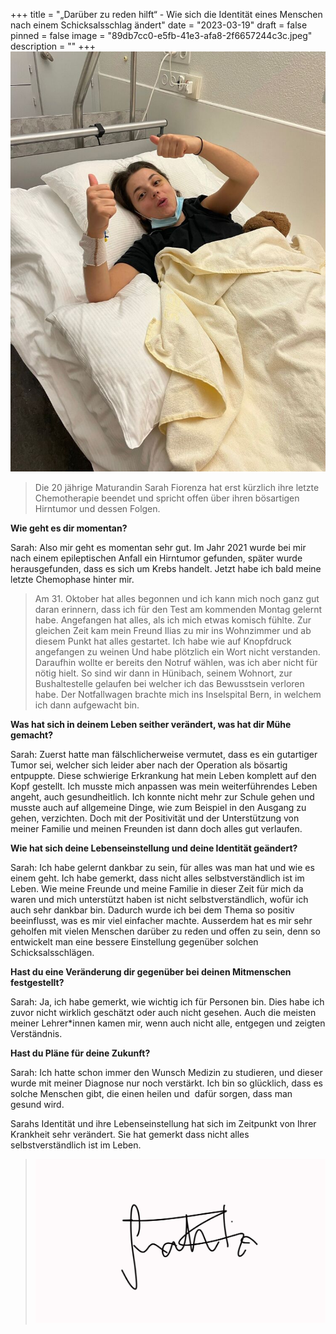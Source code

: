 +++
title = "„Darüber zu reden hilft“ - Wie sich die Identität eines Menschen nach einem Schicksalsschlag ändert"
date = "2023-03-19"
draft = false
pinned = false
image = "89db7cc0-e5fb-41e3-afa8-2f6657244c3c.jpeg"
description = ""
+++
![Sarah zeigt sich selbst positiv im Krankenhaus](89db7cc0-e5fb-41e3-afa8-2f6657244c3c.jpeg)



> Die 20 jährige Maturandin Sarah Fiorenza hat erst kürzlich ihre letzte Chemotherapie beendet und spricht offen über ihren bösartigen Hirntumor und dessen Folgen.
>
>



**Wie geht es dir momentan?** 

Sarah: Also mir geht es momentan sehr gut. Im Jahr 2021 wurde bei mir nach einem epileptischen Anfall ein Hirntumor gefunden, später wurde herausgefunden, dass es sich um Krebs handelt. Jetzt habe ich bald meine letzte Chemophase hinter mir. 



> Am 31. Oktober hat alles begonnen und ich kann mich noch ganz gut daran erinnern, dass ich für den Test am kommenden Montag gelernt habe. Angefangen hat alles, als ich mich etwas komisch fühlte. Zur gleichen Zeit kam mein Freund Ilias zu mir ins Wohnzimmer und ab diesem Punkt hat alles gestartet. Ich habe wie auf Knopfdruck angefangen zu weinen Und habe plötzlich ein Wort nicht verstanden. Daraufhin wollte er bereits den Notruf wählen, was ich aber nicht für nötig hielt. So sind wir dann in Hünibach, seinem Wohnort, zur Bushaltestelle gelaufen bei welcher ich das Bewusstsein verloren habe. Der Notfallwagen brachte mich ins Inselspital Bern, in welchem ich dann aufgewacht bin. 
>
>



**Was hat sich in deinem Leben seither verändert, was hat dir Mühe gemacht?**

Sarah: Zuerst hatte man fälschlicherweise vermutet, dass es ein gutartiger Tumor sei, welcher sich leider aber nach der Operation als bösartig entpuppte. Diese schwierige Erkrankung hat mein Leben komplett auf den Kopf gestellt. Ich musste mich anpassen was mein weiterführendes Leben angeht, auch gesundheitlich. Ich konnte nicht mehr zur Schule gehen und musste auch auf allgemeine Dinge, wie zum Beispiel in den Ausgang zu gehen, verzichten. Doch mit der Positivität und der Unterstützung von meiner Familie und meinen Freunden ist dann doch alles gut verlaufen. 

**Wie hat sich deine Lebenseinstellung und deine Identität geändert?**

Sarah: Ich habe gelernt dankbar zu sein, für alles was man hat und wie es einem geht. Ich habe gemerkt, dass nicht alles selbstverständlich ist im Leben. Wie meine Freunde und meine Familie in dieser Zeit für mich da waren und mich unterstützt haben ist nicht selbstverständlich, wofür ich auch sehr dankbar bin. Dadurch wurde ich bei dem Thema so positiv beeinflusst, was es mir viel einfacher machte. Ausserdem hat es mir sehr geholfen mit vielen Menschen darüber zu reden und offen zu sein, denn so entwickelt man eine bessere Einstellung gegenüber solchen Schicksalsschlägen. 

**Hast du eine Veränderung dir gegenüber bei deinen Mitmenschen festgestellt?**

Sarah: Ja, ich habe gemerkt, wie wichtig ich für Personen bin. Dies habe ich zuvor nicht wirklich geschätzt oder auch nicht gesehen. Auch die meisten meiner Lehrer*innen kamen mir, wenn auch nicht alle, entgegen und zeigten Verständnis. 

**Hast du Pläne für deine Zukunft?**

Sarah: Ich hatte schon immer den Wunsch Medizin zu studieren, und dieser wurde mit meiner Diagnose nur noch verstärkt. Ich bin so glücklich, dass es solche Menschen gibt, die einen heilen und  dafür sorgen, dass man gesund wird.

Sarahs Identität und ihre Lebenseinstellung hat sich im Zeitpunkt von Ihrer Krankheit sehr verändert. Sie hat gemerkt dass nicht alles selbstverständlich ist im Leben. 

>
>
> ![Gutgeheissen von Sarah Fiorenza](6e152302-1301-40cd-95e0-12ca050ee9a6.jpeg)